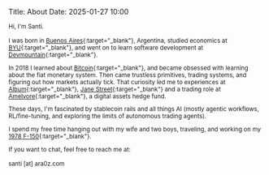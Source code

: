 Title: About
Date: 2025-01-27 10:00

<small>Hi, I'm Santi.

I was born in [Buenos Aires](https://www.argentina.travel/en/buenos-aires/caba){:target="_blank"}, Argentina, studied economics at [BYU](https://www.byu.edu/){:target="_blank"}, and went on to learn software development at [Devmountain](http://devmountain.com){:target="_blank"}.

In 2018 I learned about [Bitcoin](https://bitcoin.org/bitcoin.pdf){:target="_blank"}, and became obsessed with learning about the fiat monetary system. Then came trustless primitives, trading systems, and figuring out how markets actually tick. That curiosity led me to experiences at [Album](https://www.album.vc/){:target="_blank"}, [Jane Street](https://www.janestreet.com/){:target="_blank"} and a trading role at [Amelyore](https://www.amelyore.io){:target="_blank"}, a digital assets hedge fund.

These days, I'm fascinated by stablecoin rails and all things AI (mostly agentic workflows, RL/fine-tuning, and exploring the limits of autonomous trading agents).

I spend my free time hanging out with my wife and two boys, traveling, and working on my [1978 F-150](https://imgur.com/a/7vdpApW){:target="_blank"}.

If you want to chat, feel free to reach me at:

santi [at] ara0z.com</small>
